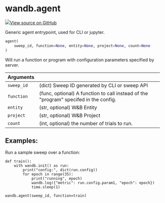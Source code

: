 # wandb.agent

[![](https://www.tensorflow.org/images/GitHub-Mark-32px.png)View source on GitHub](https://www.github.com/wandb/client/tree/v0.11.0/wandb/wandb_agent.py#L526-L572)

Generic agent entrypoint, used for CLI or jupyter.

```python
agent(
    sweep_id, function=None, entity=None, project=None, count=None
)
```

Will run a function or program with configuration parameters specified by server.

| Arguments |  |
| :--- | :--- |
| `sweep_id` | \(dict\) Sweep ID generated by CLI or sweep API |
| `function` | \(func, optional\) A function to call instead of the "program" specifed in the config. |
| `entity` | \(str, optional\) W&B Entity |
| `project` | \(str, optional\) W&B Project |
| `count` | \(int, optional\) the number of trials to run. |

## Examples:

Run a sample sweep over a function:

```text
def train():
    with wandb.init() as run:
        print("config:", dict(run.config))
        for epoch in range(35):
            print("running", epoch)
            wandb.log({"metric": run.config.param1, "epoch": epoch})
            time.sleep(1)

wandb.agent(sweep_id, function=train)
```

